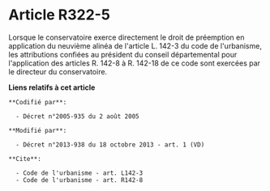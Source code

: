 # Article R322-5

Lorsque le conservatoire exerce directement le droit de préemption en application du neuvième alinéa de l'article L. 142-3 du
code de l'urbanisme, les attributions confiées au président du conseil départemental pour l'application des articles R. 142-8
à R. 142-18 de ce code sont exercées par le directeur du conservatoire.

**Liens relatifs à cet article**

	**Codifié par**:

	  - Décret n°2005-935 du 2 août 2005

	**Modifié par**:

	  - Décret n°2013-938 du 18 octobre 2013 - art. 1 (VD)

	**Cite**:

	  - Code de l'urbanisme - art. L142-3
	  - Code de l'urbanisme - art. R142-8
